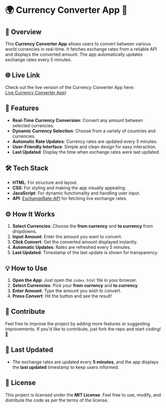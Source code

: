 # 🌍 Currency Converter App 💱

## 📌 Overview
This **Currency Converter App** allows users to convert between various world currencies in real-time. It fetches exchange rates from a reliable API and displays the converted amount. The app automatically updates exchange rates every 5 minutes.

## 🌐 Live Link
Check out the live version of the Currency Converter App here:  
[Live Currency Converter App](https://RM550.github.io/Currency-Converter/))

## 🔑 Features
- **Real-Time Currency Conversion**: Convert any amount between selected currencies.
- **Dynamic Currency Selection**: Choose from a variety of countries and currencies.
- **Automatic Rate Updates**: Currency rates are updated every 5 minutes.
- **User-Friendly Interface**: Simple and clean design for easy interaction.
- **Last Updated**: Display the time when exchange rates were last updated.

## 🛠 Tech Stack
- **HTML**: For structure and layout.
- **CSS**: For styling and making the app visually appealing.
- **JavaScript**: For dynamic functionality and handling user input.
- **API**: [ExchangeRate-API](https://www.exchangerate-api.com/) for fetching live exchange rates.

## ⚙️ How It Works
1. **Select Currencies**: Choose the **from currency** and **to currency** from dropdowns.
2. **Input Amount**: Enter the amount you want to convert.
3. **Click Convert**: Get the converted amount displayed instantly.
4. **Automatic Updates**: Rates are refreshed every 5 minutes.
5. **Last Updated**: Timestamp of the last update is shown for transparency.

## 💡 How to Use
1. **Open the App**: Just open the `index.html` file in your browser.
2. **Select Currencies**: Pick your **from currency** and **to currency**.
3. **Enter Amount**: Type the amount you wish to convert.
4. **Press Convert**: Hit the button and see the result!

## 🎯 Contribute
Feel free to improve the project by adding more features or suggesting improvements. If you'd like to contribute, just fork the repo and start coding! 🙌

## 📅 Last Updated
- The exchange rates are updated every **5 minutes**, and the app displays the **last updated** timestamp to keep users informed.

## 📜 License
This project is licensed under the **MIT License**. Feel free to use, modify, and distribute the code as per the terms of the license.

